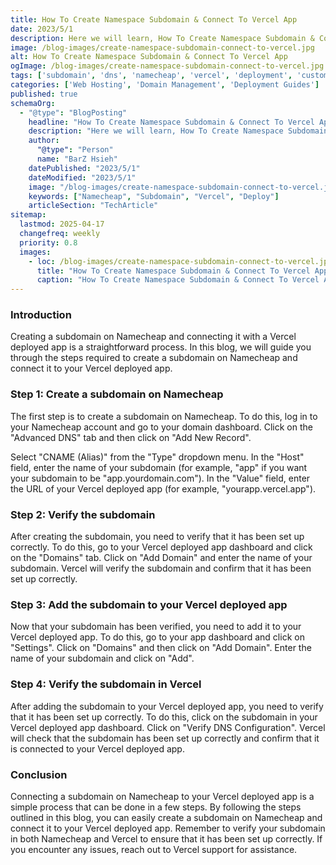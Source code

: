 ```yaml
---
title: How To Create Namespace Subdomain & Connect To Vercel App
date: 2023/5/1
description: Here we will learn, How To Create Namespace Subdomain & Connect To Vercel App.
image: /blog-images/create-namespace-subdomain-connect-to-vercel.jpg
alt: How To Create Namespace Subdomain & Connect To Vercel App
ogImage: /blog-images/create-namespace-subdomain-connect-to-vercel.jpg
tags: ['subdomain', 'dns', 'namecheap', 'vercel', 'deployment', 'custom-domain']
categories: ['Web Hosting', 'Domain Management', 'Deployment Guides']
published: true
schemaOrg:
  - "@type": "BlogPosting"
    headline: "How To Create Namespace Subdomain & Connect To Vercel App"
    description: "Here we will learn, How To Create Namespace Subdomain & Connect To Vercel App."
    author:
      "@type": "Person"
      name: "BarZ Hsieh"
    datePublished: "2023/5/1"
    dateModified: "2023/5/1"
    image: "/blog-images/create-namespace-subdomain-connect-to-vercel.jpg"
    keywords: ["Namecheap", "Subdomain", "Vercel", "Deploy"]
    articleSection: "TechArticle"
sitemap:
  lastmod: 2025-04-17
  changefreq: weekly
  priority: 0.8
  images:
    - loc: /blog-images/create-namespace-subdomain-connect-to-vercel.jpg
      title: "How To Create Namespace Subdomain & Connect To Vercel App"
      caption: "How To Create Namespace Subdomain & Connect To Vercel App"
---
```


### Introduction

Creating a subdomain on Namecheap and connecting it with a Vercel deployed app is a straightforward process. In this blog, we will guide you through the steps required to create a subdomain on Namecheap and connect it to your Vercel deployed app.

### Step 1: Create a subdomain on Namecheap

The first step is to create a subdomain on Namecheap. To do this, log in to your Namecheap account and go to your domain dashboard. Click on the "Advanced DNS" tab and then click on "Add New Record".

Select "CNAME (Alias)" from the "Type" dropdown menu. In the "Host" field, enter the name of your subdomain (for example, "app" if you want your subdomain to be "app.yourdomain.com"). In the "Value" field, enter the URL of your Vercel deployed app (for example, "yourapp.vercel.app").

### Step 2: Verify the subdomain

After creating the subdomain, you need to verify that it has been set up correctly. To do this, go to your Vercel deployed app dashboard and click on the "Domains" tab. Click on "Add Domain" and enter the name of your subdomain. Vercel will verify the subdomain and confirm that it has been set up correctly.

### Step 3: Add the subdomain to your Vercel deployed app

Now that your subdomain has been verified, you need to add it to your Vercel deployed app. To do this, go to your app dashboard and click on "Settings". Click on "Domains" and then click on "Add Domain". Enter the name of your subdomain and click on "Add".

### Step 4: Verify the subdomain in Vercel

After adding the subdomain to your Vercel deployed app, you need to verify that it has been set up correctly. To do this, click on the subdomain in your Vercel deployed app dashboard. Click on "Verify DNS Configuration". Vercel will check that the subdomain has been set up correctly and confirm that it is connected to your Vercel deployed app.

### Conclusion

Connecting a subdomain on Namecheap to your Vercel deployed app is a simple process that can be done in a few steps. By following the steps outlined in this blog, you can easily create a subdomain on Namecheap and connect it to your Vercel deployed app. Remember to verify your subdomain in both Namecheap and Vercel to ensure that it has been set up correctly. If you encounter any issues, reach out to Vercel support for assistance.
